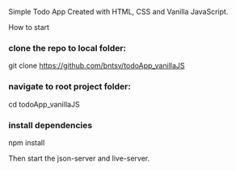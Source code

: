 Simple Todo App
Created with HTML, CSS and Vanilla JavaScript.

How to start
### clone the repo to local folder:
git clone https://github.com/bntsv/todoApp_vanillaJS

### navigate to root project folder:
cd todoApp_vanillaJS

### install dependencies
npm install

Then start the json-server and live-server.